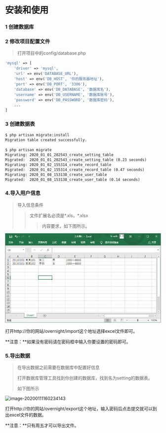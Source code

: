# 安装和使用

### 1 创建数据库

### 2 修改项目配置文件

> 打开项目中的config/database.php

```php
'mysql' => [
    'driver' => 'mysql',
    'url' => env('DATABASE_URL'),
    'host' => env('DB_HOST', '你的服务器地址'),
    'port' => env('DB_PORT', '3306'),
    'database' => env('DB_DATABASE', '数据库名'),
    'username' => env('DB_USERNAME', '数据库账号'),
    'password' => env('DB_PASSWORD', '数据库密码'),
    ...
]
```

### 3 创建数据表

```
$ php artisan migrate:install
Migration table created successfully.

$ php artisan migrate
Migrating: 2020_01_01_202543_create_setting_table
Migrated:  2020_01_01_202543_create_setting_table (0.23 seconds)
Migrating: 2020_01_02_155314_create_record_table
Migrated:  2020_01_02_155314_create_record_table (0.47 seconds)
Migrating: 2020_01_08_153138_create_user_table
Migrated:  2020_01_08_153138_create_user_table (0.14 seconds)
```

### 4.导入用户信息
> 导入信息条件
> >  文件扩展名必须是*.xls，*.xlsx
> >
> >  > 内容要求，如下图所示。

![image-20200111154537250](./img.png)

打开http://你的网站/overnight/import这个地址选择excel文件即可。

**注意：**如果没有密码请在密码框中输入你要设置的密码即可。

### 5.导出数据

> 在导出数据之前需要在数据库中配置好信息
>
> 打开数据库管理工具找到你创建的数据库，找到名为setting的数据表。
>
> 如下图所示
>

![image-20200111160234143](C:\Users\Administrator\AppData\Roaming\Typora\typora-user-images\image-20200111160234143.png)

打开http://你的网站/overnight/export这个地址，输入密码后点击提交就可以到出excel文件的数据。

**注意：**只有周五才可以导出文件。